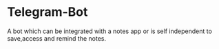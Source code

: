 # Telegram-Bot
A bot which can be integrated with a notes app or is self independent to save,access and remind the notes.
